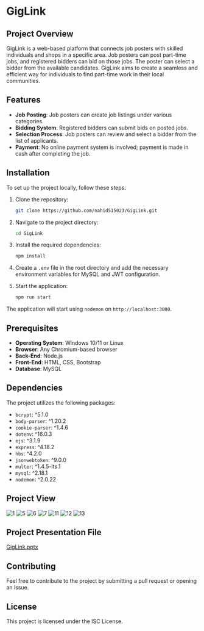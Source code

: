 # GigLink

## Project Overview

GigLink is a web-based platform that connects job posters with skilled individuals and shops in a specific area. Job posters can post part-time jobs, and registered bidders can bid on those jobs. The poster can select a bidder from the available candidates. GigLink aims to create a seamless and efficient way for individuals to find part-time work in their local communities.

## Features

- **Job Posting**: Job posters can create job listings under various categories.
- **Bidding System**: Registered bidders can submit bids on posted jobs.
- **Selection Process**: Job posters can review and select a bidder from the list of applicants.
- **Payment**: No online payment system is involved; payment is made in cash after completing the job.

## Installation

To set up the project locally, follow these steps:

1. Clone the repository:

   ```bash
   git clone https://github.com/nahid515023/GigLink.git
   ```

2. Navigate to the project directory:

   ```bash
   cd GigLink
   ```

3. Install the required dependencies:

   ```bash
   npm install
   ```

4. Create a `.env` file in the root directory and add the necessary environment variables for MySQL and JWT configuration.

5. Start the application:

   ```bash
   npm run start
   ```

The application will start using `nodemon` on `http://localhost:3000`.

## Prerequisites

- **Operating System**: Windows 10/11 or Linux
- **Browser**: Any Chromium-based browser
- **Back-End**: Node.js
- **Front-End**: HTML, CSS, Bootstrap
- **Database**: MySQL

## Dependencies

The project utilizes the following packages:

- `bcrypt`: ^5.1.0
- `body-parser`: ^1.20.2
- `cookie-parser`: ^1.4.6
- `dotenv`: ^16.0.3
- `ejs`: ^3.1.9
- `express`: ^4.18.2
- `hbs`: ^4.2.0
- `jsonwebtoken`: ^9.0.0
- `multer`: ^1.4.5-lts.1
- `mysql`: ^2.18.1
- `nodemon`: ^2.0.22

## Project View

![1](https://github.com/user-attachments/assets/70def5f3-0b78-4a06-8289-f27d34fc3908)
![5](https://github.com/user-attachments/assets/9affc7d8-a35e-494a-82d7-168e6686b289)
![6](https://github.com/user-attachments/assets/4ef4b6b1-0859-4e43-ae40-302edb886774)
![7](https://github.com/user-attachments/assets/8c551cad-ca3d-4021-9527-8a5dfd36c45e)
![11](https://github.com/user-attachments/assets/5d45da2d-0577-4734-b165-501bc1f53fb4)
![12](https://github.com/user-attachments/assets/ad2bf506-9743-4b89-b1fd-ace189e351aa)
![13](https://github.com/user-attachments/assets/a2811916-8015-4b76-9eb9-647bb065bb87)

## Project Presentation File

  [GigLink.pptx](https://github.com/user-attachments/files/17351459/GigLink.pptx)

  

## Contributing


Feel free to contribute to the project by submitting a pull request or opening an issue.




## License

This project is licensed under the ISC License.
